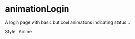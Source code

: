 # animationLogin

A login page with basic but cool animations indicating status...

Style : Airline 
